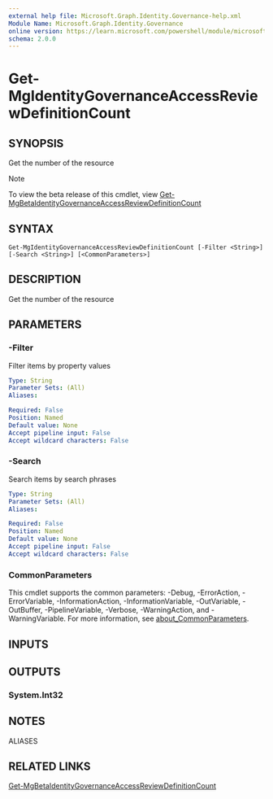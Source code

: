 ```yaml
---
external help file: Microsoft.Graph.Identity.Governance-help.xml
Module Name: Microsoft.Graph.Identity.Governance
online version: https://learn.microsoft.com/powershell/module/microsoft.graph.identity.governance/get-mgidentitygovernanceaccessreviewdefinitioncount
schema: 2.0.0
---
```


# Get-MgIdentityGovernanceAccessReviewDefinitionCount

## SYNOPSIS
Get the number of the resource

> [!NOTE]
> To view the beta release of this cmdlet, view [Get-MgBetaIdentityGovernanceAccessReviewDefinitionCount](/powershell/module/Microsoft.Graph.Beta.Applications/Get-MgBetaIdentityGovernanceAccessReviewDefinitionCount?view=graph-powershell-beta)

## SYNTAX

```
Get-MgIdentityGovernanceAccessReviewDefinitionCount [-Filter <String>] [-Search <String>] [<CommonParameters>]
```

## DESCRIPTION
Get the number of the resource

## PARAMETERS

### -Filter
Filter items by property values

```yaml
Type: String
Parameter Sets: (All)
Aliases:

Required: False
Position: Named
Default value: None
Accept pipeline input: False
Accept wildcard characters: False
```

### -Search
Search items by search phrases

```yaml
Type: String
Parameter Sets: (All)
Aliases:

Required: False
Position: Named
Default value: None
Accept pipeline input: False
Accept wildcard characters: False
```

### CommonParameters
This cmdlet supports the common parameters: -Debug, -ErrorAction, -ErrorVariable, -InformationAction, -InformationVariable, -OutVariable, -OutBuffer, -PipelineVariable, -Verbose, -WarningAction, and -WarningVariable. For more information, see [about_CommonParameters](http://go.microsoft.com/fwlink/?LinkID=113216).

## INPUTS

## OUTPUTS

### System.Int32
## NOTES

ALIASES

## RELATED LINKS
[Get-MgBetaIdentityGovernanceAccessReviewDefinitionCount](/powershell/module/Microsoft.Graph.Beta.Applications/Get-MgBetaIdentityGovernanceAccessReviewDefinitionCount?view=graph-powershell-beta)

